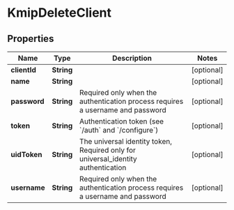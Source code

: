 

# KmipDeleteClient

## Properties

Name | Type | Description | Notes
------------ | ------------- | ------------- | -------------
**clientId** | **String** |  |  [optional]
**name** | **String** |  |  [optional]
**password** | **String** | Required only when the authentication process requires a username and password |  [optional]
**token** | **String** | Authentication token (see &#x60;/auth&#x60; and &#x60;/configure&#x60;) |  [optional]
**uidToken** | **String** | The universal identity token, Required only for universal_identity authentication |  [optional]
**username** | **String** | Required only when the authentication process requires a username and password |  [optional]



